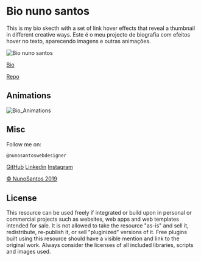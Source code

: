 # Bio nuno santos

This is my bio skecth with a set of link hover effects that reveal a thumbnail in different creative ways. 
Este é o meu projecto de biografia com efeitos hover no texto, aparecendo imagens e outras animações.

![Bio nuno santos](https://nunosantoswebdesigner.github.io/bio/img/screenshot1.png)

[Bio](https://nunosantoswebdesigner.github.io/bio)

[Repo](https://github.com/nunosantoswebdesigner/bio)


## Animations

![Bio_Animations](https://nunosantoswebdesigner.github.io/bio/img/screenshot1.png)

## Misc

Follow me on:

```javascript
@nunosantoswebdesigner
```

[GitHub](https://github.com/nunosantoswebdesigner)
[Linkedin](https://www.linkedin.com/in/nuno-santos-96b300125/)
[Instagram](https://www.instagram.com/nunosantos_webdesigner/)

[© NunoSantos 2019]()

## License
This resource can be used freely if integrated or build upon in personal or commercial projects such as websites, web apps and web templates intended for sale. It is not allowed to take the resource "as-is" and sell it, redistribute, re-publish it, or sell "pluginized" versions of it. Free plugins built using this resource should have a visible mention and link to the original work. Always consider the licenses of all included libraries, scripts and images used.








